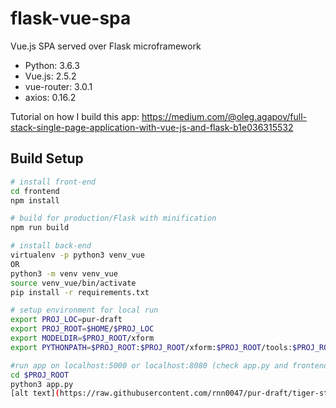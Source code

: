 # flask-vue-spa
Vue.js SPA served over Flask microframework

* Python: 3.6.3
* Vue.js: 2.5.2
* vue-router: 3.0.1
* axios: 0.16.2

Tutorial on how I build this app:
https://medium.com/@oleg.agapov/full-stack-single-page-application-with-vue-js-and-flask-b1e036315532

## Build Setup

``` bash
# install front-end
cd frontend
npm install

# build for production/Flask with minification
npm run build

# install back-end
virtualenv -p python3 venv_vue
OR
python3 -m venv venv_vue
source venv_vue/bin/activate
pip install -r requirements.txt

# setup environment for local run
export PROJ_LOC=pur-draft
export PROJ_ROOT=$HOME/$PROJ_LOC
export MODELDIR=$PROJ_ROOT/xform
export PYTHONPATH=$PROJ_ROOT:$PROJ_ROOT/xform:$PROJ_ROOT/tools:$PROJ_ROOT/xform/src

#run app on localhost:5000 or localhost:8080 (check app.py and frontend/.env)
cd $PROJ_ROOT
python3 app.py
[alt text](https://raw.githubusercontent.com/rnn0047/pur-draft/tiger-style.png)
